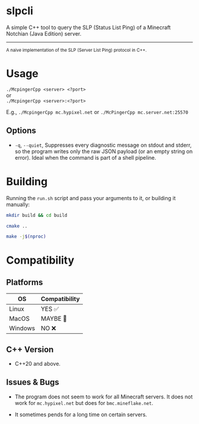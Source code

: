 # slpcli

A simple C++ tool to query the SLP (Status List Ping) of a Minecraft Notchian (Java Edition) server.

---

<small>A naive implementation of the SLP (Server List Ping) protocol in C++.</small>

# Usage

`./McpingerCpp <server> <?port>`  
or  
`./McpingerCpp <server>:<?port>`

E.g., `./McpingerCpp mc.hypixel.net` or `./McPingerCpp mc.server.net:25570`

## Options

* `-q`, `--quiet`, Suppresses every diagnostic message on stdout and stderr, so the program writes only the raw JSON payload (or an empty string on error). Ideal when the command is part of a shell pipeline.

# Building

Running the `run.sh` script and pass your arguments to it, or building it manually:

```bash
mkdir build && cd build
```

```bash
cmake ..
```

```bash
make -j$(nproc)
```

# Compatibility

## Platforms

| OS      | Compatibility |
|---------|---------------|
| Linux   | YES ✅         |
| MacOS   | MAYBE 🤔       |
| Windows | NO ❌          |

## C++ Version

* C++20 and above.

## Issues & Bugs

* The program does not seem to work for all Minecraft servers. It does not work for `mc.hypixel.net` but does for `bmc.mineflake.net`.

* It sometimes pends for a long time on certain servers.
